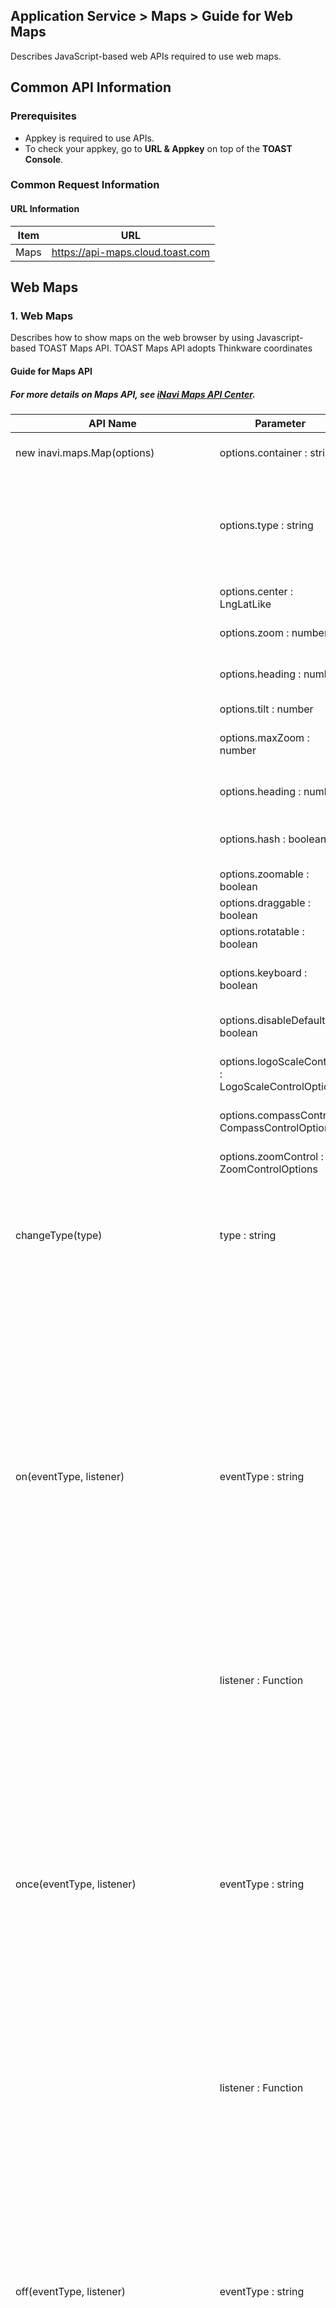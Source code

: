 ## Application Service > Maps > Guide for Web Maps 

Describes JavaScript-based web APIs required to use web maps. 


## Common API Information 

### Prerequisites 
- Appkey is required to use APIs. 
- To check your appkey, go to **URL & Appkey** on top of the **TOAST Console**. 

### Common Request Information

#### URL Information 

| Item | URL                              |
| ---- | -------------------------------- |
| Maps | https://api-maps.cloud.toast.com |


## Web Maps

### 1. Web Maps

Describes how to show maps on the web browser by using Javascript-based TOAST Maps API. 
TOAST Maps API adopts Thinkware coordinates


#### Guide for Maps API
##### For more details on Maps API, see <a href="http://imapsapi.inavi.com/" target="_blank" rel="nofollow">iNavi Maps API Center</a>. <p>


| API Name                                | Parameter                        | Returns                                  | Description                            |
| ---------------------------------------- | -------------------------------- | ---------------------------------------- | ---------------------------------------- |
| new inavi.maps.Map(options)  | options.container : string                 | inavi.maps. map object | ID of DOM element to mark maps |
|                                          | options.type : string             |                                          | Map type <br> 'NORMAL': General maps,<br> 'SATTELITE': Aerial maps<br>default: 'NORMAL' |
|                                          | options.center : LngLatLike       |                                          | Central coordinates on the map |
|                                          | options.zoom : number            |                                          | Level of a map        |
|                                          | options.heading : number             |                                          | Counter clockwise angle on north |
|                                          | options.tilt : number             |                                          | Tilt of a map |
|                                          | options.maxZoom : number             |                                          | Counter clockwise angle on north |
|                                          | options.heading : number             |                                          | Maximum zoom-in level |
|                                          | options.hash : boolean             |                                          | If map information shows on the address bar |
|                                          | options.zoomable : boolean             |                                          | If zoom-in is available |
|                                          | options.draggable : boolean             |                                          | If a drag is available |
|                                          | options.rotatable : boolean             |                                          | If rotation is available |
|                                          | options.keyboard : boolean             |                                          | If map movement on keyboard is available |
|                                          | options.disableDefaultUI : boolean             |                                          | If default control can be hidden |
|                                          | options.logoScaleControl : LogoScaleControlOptions             |                                          | Log and scale mark control option |
|                                          | options.compassControl : CompassControlOptions             |                                          | Compass mark control option |
|                                          | options.zoomControl : ZoomControlOptions             |                                          | Zoom-in/out mark control option |
| changeType(type)                         | type : string                    |                                          | Map Type <br> 'NORMAL': General maps,<br> 'SATTELITE': Aerial <br>default: 'NORMAL' |
| on(eventType, listener) | eventType : string              |                                          | load,<br>zoomstart, zoom, zoomend,<br>rotatestart, rotate, rotateend,<br>tiltstart, tilt, tiltend,<br>click, dblclick,<br>mousedown, mouseup, mousemove,<br>mouseenter, mouseleave, mouseover, mouseout,<br>contextmenu,<br>wheel,<br>touchstart, touchend, touchcancel, touchmove,<br>movestart, move, moveend,<br>dragstart, drag, dragend|
|                                          | listener : Function             |                                          | Listener for registration        |
| once(eventType, listener) | eventType : string              |                                          | load,<br>zoomstart, zoom, zoomend,<br>rotatestart, rotate, rotateend,<br>tiltstart, tilt, tiltend,<br>click, dblclick,<br>mousedown, mouseup, mousemove,<br>mouseenter, mouseleave, mouseover, mouseout,<br>contextmenu,<br>wheel,<br>touchstart, touchend, touchcancel, touchmove,<br>movestart, move, moveend,<br>dragstart, drag, dragend|
|                                          | listener : Function             |                                          | Listener for registration   |
| off(eventType, listener) | eventType : string              |                                          | load,<br>zoomstart, zoom, zoomend,<br>rotatestart, rotate, rotateend,<br>tiltstart, tilt, tiltend,<br>click, dblclick,<br>mousedown, mouseup, mousemove,<br>mouseenter, mouseleave, mouseover, mouseout,<br>contextmenu,<br>wheel,<br>touchstart, touchend, touchcancel, touchmove,<br>movestart, move, moveend,<br>dragstart, drag, dragend|
|                                          | listener : Function             |                                          | Listener for removal        |
| new inavi.maps.Marker(option)        | option.map : Map              | inavi.maps.Marker object | Map object                         |
|                                          | option.icon : string         |                                          | Icon URL                               |
|                                          | option.position : LngLatLike     |                                          | Marker creation coordinates |
|                                          | option.anchor : string      |                                          | To be located by coordinates <br> top-left, top, top-right,<br>left, center, right,<br>bottom-left, bottom, bottom-right |
|                                          | option.title : string            |                                          | Character strings for tool-tips   |
|                                          | option.offset : Array       |                                          | Offset by pixel                    |
|                                          | option.draggable : boolean       |                                          | If a drag is available   |
|                                          | option.zIndex : number           |                                          | z-index value                           |
|                                          | option.opacity : number          |                                          | Opacity level                |
| inavi.maps.LngLat.convertToPixel(lngLat) | lngLat.lng : number               | Screen pixel coordinates | WGS84 longitude                        |
|                                          | lngLat.lat : number               |                                          | WGS84 latitude                         |
| inavi.maps.Pixel.convertToLngLat(pixel) | pixel.pxX : number               | Longitude/latitude coordinates | Screen pixel x coordinates               |
|                                          | pixel.pxY : number               |                                          | Screen pixel y coordinates               |


#### Enable Maps API 
```html
<script type="text/javascript" src="https://api-maps.cloud.toast.com/maps/v3.0/appkeys/{appkey}/maps?callback=initMap"></script>
<div id="div_map"></div>
<script type="text/javascript">
    function initMap() {
        //Expose the map on declared DIV. 
        var map = new inavi.maps.Map({
            container: "div_map",
            center: {
                lng: 127.11,
                lat: 37.40
            },
            zoom: 12,
            type: "NORMAL"
        });
    }
</script>
```

#### Change Map Mode 
```html
<script type="text/javascript">
    // Change map type of created map object. 
    // General:NORMAL, Aerial background:SATTELITE
    // Change into aerial background map.
    map.setType("SATTELITE");
</script>
```

#### Register Map Events
```html
<script type="text/javascript">
    //Register move events on the map. 
    map.addListener("click", clickHandler)

    //Callback function when map event occurs
    function clickHandler(event){
        console.log("event callback!");
    }
</script>
```

#### Remove Map Events 
```html
<script type="text/javascript">
    //Remove move events from the map. 
    map.off("move", moveHandler)
</script>
```

#### Add Map Markers 
```html
<script type="text/javascript">
    // Add marker objects on the map. 
    var marker = new inavi.maps.Marker({
        map: map,
        position: {
            lng: 127.11,
            lat: 37.40
        }
    });

    // Move marker objects. 
    marker.setPosition({lng: 127.2, lat: 37.5});
</script>
```

#### Convert Screen Pixel Coordinates into WGS Coordinates 
```html
<script type="text/javascript">
    // Convert screen pixel coordinates into WGS coordinates. 
    var screen_pixel = {
        pxX: 100,
        pxY: 100
    };

    var wgs84 = inavi.maps.Pixel.convertToLngLat(screen_pixel);
    console.log(wgs84.lon);
    console.log(wgs84.lat);
</script>
```

#### Convert WGS Coordinates into Screen Pixel Coordinates 
```html
<script type="text/javascript">
    // Convert WGS coordinates into screen pixel coordinates. 
    var wgs84 = {
        lon: 127.11074994024005,
        lat: 37.40215870673785
    };

    var screen_pixel = inavi.maps.LngLat.convertToPixel(wgs84);
    console.log(screen_pixel.pxX);
    console.log(screen_pixel.pxY);
</script>
```